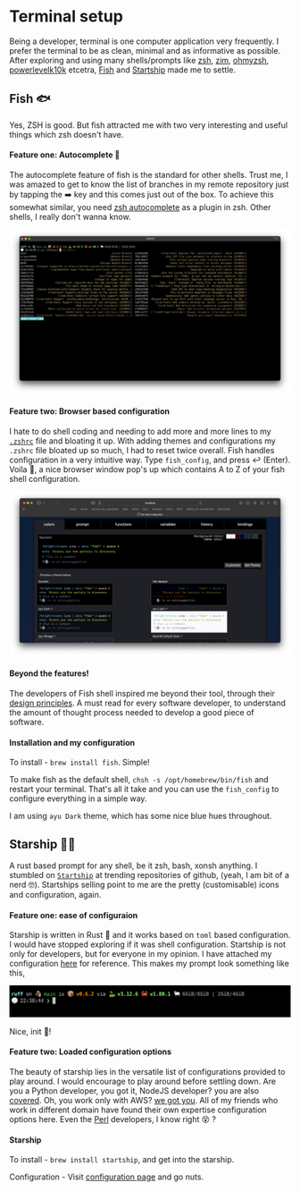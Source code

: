 # Terminal setup

Being a developer, terminal is one computer application very frequently. I prefer the terminal to be as clean, minimal and as informative as possible. After exploring and using many shells/prompts like [zsh](https://github.com/zsh-users/zsh), [zim](https://github.com/zimfw/zimfw), [ohmyzsh](https://github.com/ohmyzsh/ohmyzsh), [powerlevelk10k](https://github.com/romkatv/powerlevel10k) etcetra, [Fish](https://github.com/fish-shell/fish-shell) and [Startship](https://github.com/starship/starship) made me to settle.

## Fish :fish:

Yes, ZSH is good. But fish attracted me with two very interesting and useful things which zsh doesn't have.

#### Feature one: Autocomplete :dizzy:
The autocomplete feature of fish is the standard for other shells. Trust me, I was amazed to get to know the list of branches in my remote repository just by tapping the :arrow_right: key and this comes just out of the box. To achieve this somewhat similar, you need [zsh autocomplete](https://github.com/marlonrichert/zsh-autocomplete) as a plugin in zsh. Other shells, I really don't wanna know. 

![autocomplete](../assets/fish-autocomplete.png)

#### Feature two: Browser based configuration
I hate to do shell coding and needing to add more and more lines to my [`.zshrc`](https://stackoverflow.com/a/46341026/3488550) file and bloating it up. With adding themes and configurations my `.zshrc` file bloated up so much, I had to reset twice overall. 
Fish handles configuration in a very intuitive way. Type `fish_config`, and press :leftwards_arrow_with_hook: (Enter). Voila :tada:, a nice browser window pop's up which contains A to Z of your fish shell configuration. 
  
![screenshot](../assets/fish-config.png "Browser configuration for fish shell")

#### Beyond the features!
The developers of Fish shell inspired me beyond their tool, through their [design principles](https://fishshell.com/docs/current/design.html). A must read for every software developer, to understand the amount of thought process needed to develop a good piece of software. 

#### Installation and my configuration

To install - `brew install fish`. Simple! 

To make fish as the default shell, `chsh -s /opt/homebrew/bin/fish` and restart your terminal. That's all it take and you can use the `fish_config` to configure everything in a simple way. 

I am using `ayu Dark` theme, which has some nice blue hues throughout. 

## Starship :rocket::crab:
A rust based prompt for any shell, be it zsh, bash, xonsh anything. I stumbled on [`Startship`](https://starship.rs) at trending repositories of github, (yeah, I am bit of a nerd :nerd_face:). Startships selling point to me are the pretty (customisable) icons and configuration, again. 

#### Feature one: ease of configuraion
Starship is written in Rust :crab: and it works based on `toml` based configuration. I would have stopped exploring if it was shell configuration. Startship is not only for developers, but for everyone in my opinion. 
I have attached my configuration [here](my-starship-config.toml) for reference. This makes my prompt look something like this,

![prompt](../assets/starship-prompt.png)

Nice, init :dizzy:!  

#### Feature two: Loaded configuration options
The beauty of starship lies in the versatile list of configurations provided to play around. I would encourage to play around before settling down. Are you a Python developer, you got it, NodeJS developer? you are also [covered](https://starship.rs/config/#node-js). Oh, you work only with AWS? [we got you](https://starship.rs/config/#aws). All of my friends who work in different domain have found their own expertise configuration options here. Even the [Perl](https://starship.rs/config/#perl) developers, I know right :dizzy_face: ?

#### Starship
To install - `brew install startship`, and get into the starship.

Configuration - Visit [configuration page](https://starship.rs/config/) and go nuts.